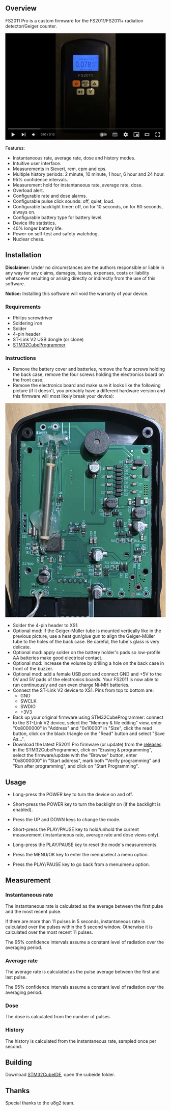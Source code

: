## Overview

FS2011 Pro is a custom firmware for the FS2011/FS2011+ radiation detector/Geiger counter.

[![FS2011 Pro Demonstration](docs/img/fs2011pro-video.jpg)](https://www.youtube.com/watch?v=7dpVG1jSLn8)

Features:

* Instantaneous rate, average rate, dose and history modes.
* Intuitive user interface.
* Measurements in Sievert, rem, cpm and cps.
* Multiple history periods: 2 minute, 10 minute, 1 hour, 6 hour and 24 hour.
* 95% confidence intervals.
* Measurement hold for instantaneous rate, average rate, dose.
* Overload alert.
* Configurable rate and dose alarms.
* Configurable pulse click sounds: off, quiet, loud.
* Configurable backlight timer: off, on for 10 seconds, on for 60 seconds, always on.
* Configurable battery type for battery level.
* Device life statistics.
* 40% longer battery life.
* Power-on self-test and safety watchdog.
* Nuclear chess.

## Installation

__Disclaimer:__ Under no circumstances are the authors responsible or liable in any way for any claims, damages, losses, expenses, costs or liability whatsoever resulting or arising directly or indirectly from the use of this software.

__Notice:__ Installing this software will void the warranty of your device.

### Requirements

* Philips screwdriver
* Soldering iron
* Solder
* 4-pin header
* ST-Link V2 USB dongle (or clone)
* [STM32CubeProgrammer][stlinkv2-link]

### Instructions

* Remove the battery cover and batteries, remove the four screws holding the back case, remove the four screws holding the electronics board on the front case.
* Remove the electronics board and make sure it looks like the following picture (if it doesn't, you probably have a different hardware version and this firmware will most likely break your device):

![FS2011 circuit board](docs/img/fs2011-board.jpg)

* Solder the 4-pin header to XS1.
* Optional mod: if the Geiger-Müller tube is mounted vertically like in the previous picture, use a heat gun/glue gun to align the Geiger-Müller tube to the holes of the back case. Be careful, the tube's glass is very delicate.
* Optional mod: apply solder on the battery holder's pads so low-profile AA batteries make good electrical contact.
* Optional mod: increase the volume by drilling a hole on the back case in front of the buzzer.
* Optional mod: add a female USB port and connect GND and +5V to the 0V and 5V pads of the electronics boards. Your FS2011 is now able to run continuously and can even charge Ni-MH batteries.
* Connect the ST-Link V2 device to XS1. Pins from top to bottom are:
  * GND
  * SWCLK
  * SWDIO
  * +3V3
* Back up your original firmware using STM32CubeProgrammer: connect to the ST-Link V2 device, select the "Memory & file editing" view, enter "0x8000000" in "Address" and "0x10000" in "Size", click the read button, click on the black triangle on the "Read" button and select "Save As...".
* Download the latest FS2011 Pro firmware (or update) from the [releases][releases-link]: in the STM32CubeProgrammer, click on "Erasing & programming", select the firmware/update with the "Browse" button, enter "0x8000000" in "Start address", mark both "Verify programming" and "Run after programming", and click on "Start Programming".

## Usage

* Long-press the POWER key to turn the device on and off.
* Short-press the POWER key to turn the backlight on (if the backlight is enabled).

* Press the UP and DOWN keys to change the mode.

* Short-press the PLAY/PAUSE key to hold/unhold the current measurement (instantaneous rate, average rate and dose views only).
* Long-press the PLAY/PAUSE key to reset the mode's measurements.

* Press the MENU/OK key to enter the menu/select a menu option.
* Press the PLAY/PAUSE key to go back from a menu/menu option.

## Measurement

### Instantaneous rate

The instantaneous rate is calculated as the average between the first pulse and the most recent pulse.

If there are more than 11 pulses in 5 seconds, instantaneous rate is calculated over the pulses within the 5 second window. Otherwise it is calculated over the most recent 11 pulses.

The 95% confidence intervals assume a constant level of radiation over the averaging period.

### Average rate

The average rate is calculated as the pulse average between the first and last pulse.

The 95% confidence intervals assume a constant level of radiation over the averaging period.

### Dose

The dose is calculated from the number of pulses.

### History

The history is calculated from the instantaneous rate, sampled once per second.

## Building

Download [STM32CubeIDE][cubeide-link], open the cubeide folder.

## Thanks

Special thanks to the u8g2 team.

[stlinkv2-link]: https://www.st.com/en/development-tools/stm32cubeprog.html
[cubeide-link]: https://www.st.com/en/development-tools/stm32cubeide.html
[releases-link]: https://github.com/Gissio/fs2011pro/releases
